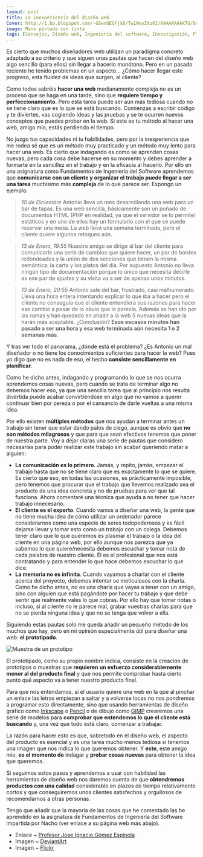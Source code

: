 ```yaml
---
layout: post
title: La inexperiencia del diseño web
Cover: http://1.bp.blogspot.com/-GSwnUEGfjX8/Tw1WeyZXz6I/AAAAAAAAKTU/0qjSHxWUqCE/s320/___Design____by_AquaLilia.jpg
image: Mano pintada con tinta
tags: [Consejos, Diseño web, Ingeniería del software, Investigación, Planificación, Tutoriales]
---
```


Es cierto que muchos diseñadores web utilizan un paradigma concreto adaptado a su criterio y que siguen unas pautas que hacen del diseño web algo sencillo (para ellos) sin llegar a hacerlo monótono. Pero en un pasado reciente he tenido problemas en un aspecto... ¿Cómo hacer llegar este progreso, esta fluidez de ideas que surgen, al cliente?

Como todos sabréis **hacer una web** medianamente compleja no es un proceso que se haga en una tarde, sino que **requiere tiempo y perfeccionamiento**. Pero esta tarea puede ser aún más tediosa cuando no se tiene claro que es lo que se está buscando. Comienzas a escribir código y te diviertes, vas cogiendo ideas y las pruebas y se te ocurren nuevos conceptos que puedes probar en la web. Si este es tu método al hacer una web, amigo mío, estás perdiendo el tiempo.

No juzgo tus capacidades ni tu habilidades, pero por la inexperiencia que me rodea sé que es un método muy practicado y un método muy lento para hacer una web. Es cierto que indagando es como se aprenden cosas nuevas, pero cada cosa debe hacerse en su momento y debes aprender a formarte en la sencillez en el trabajo y en la eficacia al hacerlo.
Por ello en una asignatura como Fundamentos de Ingeniería del Software aprendemos que **comunicarse con un cliente y organizar el trabajo puede llegar a ser una tarea** muchísimo más **compleja** de lo que parece ser. Expongo un ejemplo:

 > *10 de Diciembre*
 > Antonio lleva un mes desarrollando una web para un bar de tapas. Es una web sencilla, básicamente son un puñado de documentos HTML (PHP en realidad, ya que el servidor se lo permite) estáticos y en uno de ellos hay un formulario con el que se puede reservar una mesa. La web lleva una semana terminada, pero el cliente quiere algunos retoques aún. 

 > *13 de Enero, 19:55*
 > Nuestro amigo se dirige al bar del cliente para comunicarle una serie de cambios que quiere hacer, un par de bordes redondeados y la unión de dos secciones que tienen la misma semántica: la carta y los platos del día. Por supuesto Antonio no lleva ningún tipo de documentación porque lo único que necesita decirle es ese par de ajustes y su visita va a ser de apenas unos minutos.

 > *13 de Enero, 20:55*
 > Antonio sale del bar, frustrado, casi malhumorado. Lleva una hora entera intentando explicar lo que iba a hacer pero el cliente no conseguía que el cliente entendiera sus razones para hacer ese cambio a pesar de lo obvio que le parecía. Además se han ido por las ramas y han quedado en añadir a la web 5 nuevas  ideas que la harán más aceptable. ¿Conclusión? **Esos escasos minutos han pasado a ser una hora y esa web terminada aún necesita 1 o 2 semanas más**.

Y tras ver todo el panorama, ¿dónde está el problema? ¿Es Antonio un mal diseñador o no tiene los conocimientos suficientes para hacer la web? Pues yo digo que no es nada de eso, el hecho **consiste sencillamente en planificar**.

Como he dicho antes, indagando y programando lo que se nos ocurra aprendemos cosas nuevas, pero cuando se trata de terminar algo no debemos hacer eso, ya que una sencilla tarea que al principio nos resulta divertida puede acabar convirtiéndose en algo que no vamos a querer continuar bien por pereza o por el cansancio de darle vueltas a una misma idea.

Por ello existen **múltiples métodos** que nos ayudan a terminar antes un trabajo sin tener que estar dando palos de ciego, aunque es obvio que **no son métodos milagrosos** y que para que sean efectivos tenemos que poner de nuestra parte. Voy a dejar claras una serie de pautas que considero necesarias para poder realizar este trabajo sin acabar queriendo matar a alguien:

 - **La comunicación es lo primero**. Jamás, y repito, jamás, empezar el trabajo hasta que no se tiene claro que es exactamente lo que se quiere. Es cierto que eso, en todas las ocasiones, es prácticamente imposible, pero tenemos que procurar que el trabajo que llevemos realizado sea el producto de una idea concreta y no de pruebas para ver que tal funciona. Ahora comentaré una técnica que ayuda a no tener que hacer trabajo innecesario.
 - **El cliente es el experto**. Cuando vamos a diseñar una web, la gente que no tiene mucha idea de cómo utilizar un ordenador parece considerarnos como una especie de seres todopoderosos y es fácil dejarse llevar y tomar esto como un trabajo con un colega. Debemos tener claro que lo que queremos es plasmar el trabajo o la idea del cliente en una página web, por ello aunque nos parezca que ya sabemos lo que quiere/necesita debemos escuchar y tomar nota de cada palabra de nuestro cliente. Él es el profesional que nos está contratando y para entender lo que hace debemos escuchar lo que dice.
 - **La memoria no es infinita**. Cuando vayamos a charlar con el cliente acerca del proyecto, debemos intentar se meticulosos con la charla. Como he dicho antes, no es una charla que vayas a tener con un amigo, sino con alguien que está pagándote por hacer tu trabajo y que debe sentir que realmente vales lo que cobras. Por ello hay que tomar notas o incluso, si al cliente no le parece mal, grabar vuestras charlas para que no se pierda ninguna idea y que no se tenga que volver a ella.

Siguiendo estas pautas solo me queda añadir un pequeño método de los muchos que hay, pero en mi opinión especialmente útil para diseñar una web: **el prototipado**.

![Muestra de un prototipo](http://1.bp.blogspot.com/-aAGDtK5tlDU/Tw1Xz1fUPgI/AAAAAAAAKTk/IqFabfQnCCI/s1600/2875303253_055b01a37e_z.jpg)

El prototipado, como su propio nombre indica, consiste en la creación de prototipos o muestras que **requieren un esfuerzo considerablemente menor al del producto final** y que nos permite comprobar hasta cierto punto qué aspecto va a tener nuestro producto final.

Para que nos entendamos, si el usuario quiere una web en la que al pinchar un enlace las letras empiezan a saltar y a volverse locas no nos pondremos a programar esto directamente, sino que usando herramientas de diseño gráfico como [Inkscape](http://inkscape.org/) o [Pencil](http://pencil.evolus.vn/) o de dibujo como [GIMP](http://www.gimp.org/) crearemos una serie de modelos para **comprobar que entendemos lo que el cliente está buscando** y, una vez que todo está claro, comenzar a trabajar.

La razón para hacer esto es que, sobretodo en el diseño web, el aspecto del producto es esencial y es una tarea mucho menos tediosa si tenemos una imagen que nos indica lo que queremos obtener. Y **este**, este amigo mío, **es el momento de** indagar y **probar cosas nuevas** para obtener la idea que queremos.

Si seguimos estos pasos y aprendemos a usar con habilidad las herramientas de diseño web nos daremos cuenta de que **obtendremos productos con una calidad** considerable en plazos de tiempo relativamente cortos y que conseguiremos unos clientes satisfechos y orgullosos de recomendarnos a otras personas.

Tengo que añadir que la mayoría de las cosas que he comentado las he aprendido en la asignatura de Fundamentos de Ingeniería del Software impartida por Nacho (ver enlace a su página web más abajo).

 - Enlace ~ [Profesor Jose Ignacio Gómez Espínola](http://wwwdi.ujaen.es/~nacho/docencia.htm)
 - Imagen ~ [DeviantArt](http://browse.deviantart.com/photography/?q=designer&order=9&offset=24#/dl9sa1)
 - Imagen ~ [Flickr](http://www.flickr.com/photos/hoeken/2875303253/in/photostream/)
